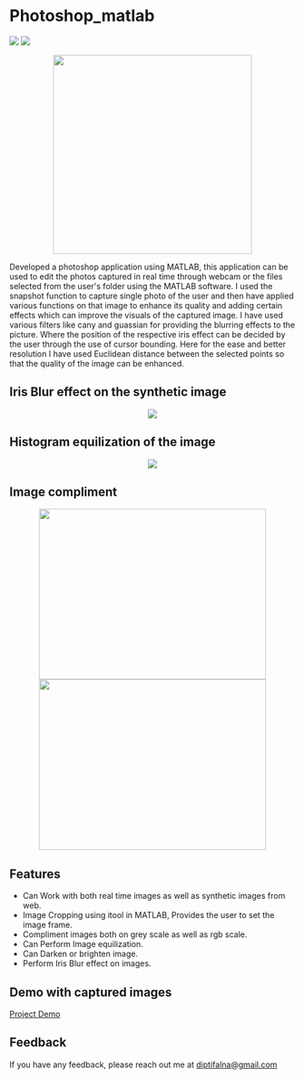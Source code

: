 # Photoshop_matlab

<img src="https://img.shields.io/badge/Build-Machine Learning-green">   <img src="https://img.shields.io/badge/Build-MATLAB-358597">

<p align="center">
  <img src="https://i.stack.imgur.com/kBlVf.gif" width="350" height="350"/>
</p>

Developed a photoshop application using MATLAB, this application can be used to edit the photos captured in real time through webcam or the files selected from the user's folder using the MATLAB software. I used the snapshot function to capture single photo of the user and then have applied various functions on that image to enhance its quality and adding certain effects which can improve the visuals of the captured image. I have used various filters like cany and guassian for providing the blurring effects to the picture. Where the position of the respective iris effect can be decided by the user through the use of cursor bounding. Here for the ease and better resolution I have used Euclidean distance between the selected points so that the quality of the image can be enhanced.

## Iris Blur effect on the synthetic image
<p align="center">
<img src="https://helpx.adobe.com/content/dam/help/en/photoshop/how-to/blur-background-for-focal-point/jcr%3Acontent/main-pars/image_0/selective-focus-blur_step-7.jpg" />
</p>

## Histogram equilization of the image
<p align="center">
<img src = "https://user-images.githubusercontent.com/75442473/182147597-b93275f3-2fe5-4a44-9260-2097421520d0.png"
 />
</p>

## Image compliment 
<p align="center">
<img src="https://user-images.githubusercontent.com/75442473/182149196-d914f8bc-9eb8-466d-954e-3d0af79b15a7.png" width="400" height="300" />  <img src="https://user-images.githubusercontent.com/75442473/182148826-cf04dd46-c561-481f-9d7c-90fe61f6034f.png" width="400" height="300" />  

</p>


## Features
- Can Work with both real time images as well as synthetic images from web.
- Image Cropping using itool in MATLAB, Provides the user to set the image frame.
- Compliment images both on grey scale as well as rgb scale.
- Can Perform Image equilization.
- Can Darken or brighten image.
- Perform Iris Blur effect on images. 

## Demo with captured images
[Project Demo](https://drive.google.com/file/d/1ZmjkmpMn148dbnIccm58Gn6b4m7ABaTl/view?usp=sharing)


## Feedback
If you have any feedback, please reach out me at diptifalna@gmail.com

